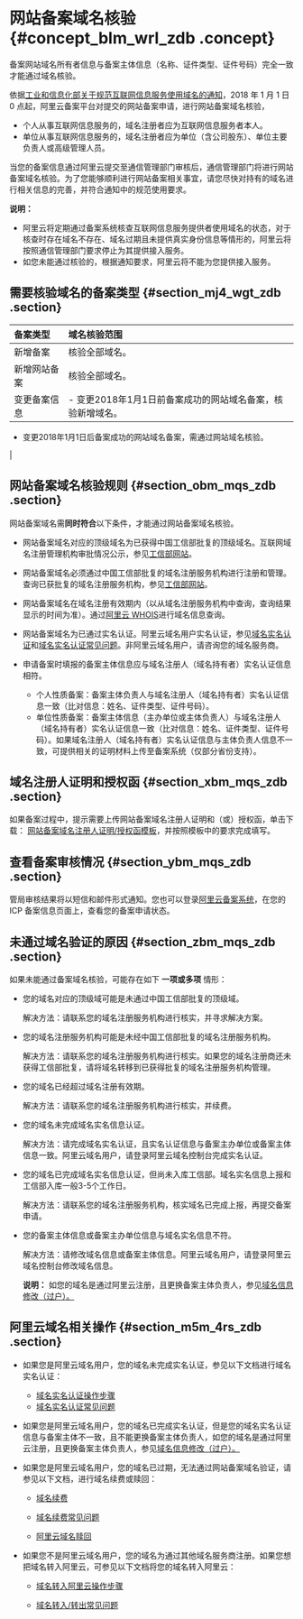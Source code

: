 # 网站备案域名核验 {#concept_blm_wrl_zdb .concept}

备案网站域名所有者信息与备案主体信息（名称、证件类型、证件号码）完全一致才能通过域名核验。

依据[工业和信息化部关于规范互联网信息服务使用域名的通知](http://www.miit.gov.cn/newweb/n1146285/n1146352/n3054355/n3057709/n3057714/c5930543/content.html)，2018 年 1 月 1 日 0 点起，阿里云备案平台对提交的网站备案申请，进行网站备案域名核验，

-   个人从事互联网信息服务的，域名注册者应为互联网信息服务者本人。
-   单位从事互联网信息服务的，域名注册者应为单位（含公司股东）、单位主要负责人或高级管理人员。

当您的备案信息通过阿里云提交至通信管理部门审核后，通信管理部门将进行网站备案域名核验。为了您能够顺利进行网站备案相关事宜，请您尽快对持有的域名进行相关信息的完善，并符合通知中的规范使用要求。

**说明：** 

-   阿里云将定期通过备案系统核查互联网信息服务提供者使用域名的状态，对于核查时存在域名不存在、域名过期且未提供真实身份信息等情形的，阿里云将按照通信管理部门要求停止为其提供接入服务。
-   如您未能通过核验的，根据通知要求，阿里云将不能为您提供接入服务。

## 需要核验域名的备案类型 {#section_mj4_wgt_zdb .section}

|备案类型|域名核验范围|
|:---|:-----|
|新增备案|核验全部域名。|
|新增网站备案|核验全部域名。|
|变更备案信息| -   变更2018年1月1日前备案成功的网站域名备案，核验新增域名。
-   变更2018年1月1日后备案成功的网站域名备案，需通过网站域名核验。

 |

## 网站备案域名核验规则 {#section_obm_mqs_zdb .section}

网站备案域名需**同时符合**以下条件，才能通过网站备案域名核验。

-   网站备案域名对应的顶级域名为已获得中国工信部批复的顶级域名。互联网域名注册管理机构审批情况公示，参见[工信部网站](http://域名.信息)。
-   网站备案域名必须通过中国工信部批复的域名注册服务机构进行注册和管理。查询已获批复的域名注册服务机构，参见[工信部网站](http://域名.信息)。
-   网站备案域名在域名注册有效期内（以从域名注册服务机构中查询，查询结果显示的时间为准）。通过[阿里云 WHOIS](http://whois.aliyun.com/)进行域名信息查询。
-   网站备案域名为已通过实名认证。阿里云域名用户实名认证，参见[域名实名认证](https://help.aliyun.com/document_detail/35881.html)和[域名实名认证常见问题](https://help.aliyun.com/document_detail/41880.html)。非阿里云域名用户，请咨询您的域名服务商。
-   申请备案时填报的备案主体信息应与域名注册人（域名持有者）实名认证信息相符。

    -   个人性质备案：备案主体负责人与域名注册人（域名持有者）实名认证信息一致（比对信息：姓名、证件类型、证件号码）。
    -   单位性质备案：备案主体信息（主办单位或主体负责人）与域名注册人（域名持有者）实名认证信息一致（比对信息：姓名、证件类型、证件号码）。如果域名注册人（域名持有者）实名认证信息与主体负责人信息不一致，可提供相关的证明材料上传至备案系统（仅部分省份支持）。

## 域名注册人证明和授权函 {#section_xbm_mqs_zdb .section}

如果备案过程中，提示需要上传网站备案域名注册人证明和（或）授权函，单击下载： [网站备案域名注册人证明/授权函模板](http://docs-aliyun.cn-hangzhou.oss.aliyun-inc.com/assets/attach/64289/cn_zh/1514873663673/%E6%9C%89%E5%85%B3%E7%BD%91%E7%AB%99%E5%A4%87%E6%A1%88%E5%9F%9F%E5%90%8D%E6%B3%A8%E5%86%8C%E4%BA%BA%E7%9A%84%E8%AF%81%E6%98%8E%E5%8F%8A%E9%99%84%E4%BB%B62.0.docx)，并按照模板中的要求完成填写。

## 查看备案审核情况 {#section_ybm_mqs_zdb .section}

管局审核结果将以短信和邮件形式通知。您也可以登录[阿里云备案系统](https://beian.aliyun.com/order/index)，在您的 ICP 备案信息页面上，查看您的备案申请状态。

## 未通过域名验证的原因 {#section_zbm_mqs_zdb .section}

如果未能通过备案域名核验，可能存在如下 **一项或多项** 情形：

-   您的域名对应的顶级域可能是未通过中国工信部批复的顶级域。

    解决方法：请联系您的域名注册服务机构进行核实，并寻求解决方案。

-   您的域名注册服务机构可能是未经中国工信部批复的域名注册服务机构。

    解决方法：请联系您的域名注册服务机构进行核实。如果您的域名注册商还未获得工信部批复，请将域名转移到已获得批复的域名注册服务机构管理。

-   您的域名已经超过域名注册有效期。

    解决方法：请联系您的域名注册服务机构进行核实，并续费。

-   您的域名未完成域名实名信息认证。

    解决方法：请完成域名实名认证，且实名认证信息与备案主办单位或备案主体信息一致。阿里云域名用户，请登录阿里云域名控制台完成实名认证。

-   您的域名已完成域名实名信息认证，但尚未入库工信部。域名实名信息上报和工信部入库一般3-5个工作日。

    解决方法：请联系您的域名注册服务机构，核实域名已完成上报，再提交备案申请。

-   您的备案主体信息或备案主办单位信息与域名实名信息不符。

    解决方法：请修改域名信息或备案主体信息。阿里云域名用户，请登录阿里云域名控制台修改域名信息。

    **说明：** 如您的域名是通过阿里云注册，且更换备案主体负责人，参见[域名信息修改（过户）。](https://help.aliyun.com/document_detail/35854.html)


## 阿里云域名相关操作 {#section_m5m_4rs_zdb .section}

-   如果您是阿里云域名用户，您的域名未完成实名认证，参见以下文档进行域名实名认证：

    -   [域名实名认证操作步骤](https://help.aliyun.com/document_detail/35881.html)
    -   [域名实名认证常见问题](https://help.aliyun.com/document_detail/41880.html)
-   如果您是阿里云域名用户，您的域名已完成实名认证，但是您的域名实名认证信息与备案主体不一致，且不能更换备案主体负责人，如您的域名是通过阿里云注册，且更换备案主体负责人，参见[域名信息修改（过户）。](https://help.aliyun.com/document_detail/35854.html)

-   如果您是阿里云域名用户，您的域名已过期，无法通过网站备案域名验证，请参见以下文档，进行域名续费或赎回：

    -   [域名续费](https://help.aliyun.com/document_detail/35908.html)

    -   [域名续费常见问题](https://help.aliyun.com/document_detail/57958.html)

    -   [阿里云域名赎回](https://help.aliyun.com/document_detail/35909.html)

-   如果您不是阿里云域名用户，您的域名为通过其他域名服务商注册。如果您想把域名转入阿里云，可参见以下文档将您的域名转入阿里云：

    -   [域名转入阿里云操作步骤](https://help.aliyun.com/document_detail/54077.html)

    -   [域名转入/转出常见问题](https://help.aliyun.com/document_detail/42479.html)


